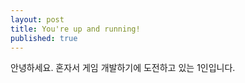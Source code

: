 ```yaml
---
layout: post
title: You're up and running!
published: true
---
```


안녕하세요.
혼자서 게임 개발하기에 도전하고 있는 1인입니다.